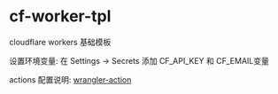 # cf-worker-tpl

cloudflare workers 基础模板

设置环境变量: 在 Settings -> Secrets 添加 CF_API_KEY 和 CF_EMAIL变量

actions 配置说明: [wrangler-action](https://github.com/cloudflare/wrangler-action)
